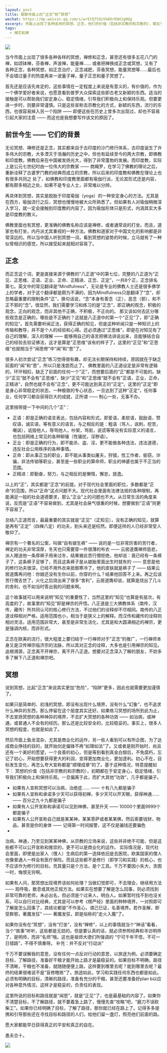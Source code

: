 ```yaml
---
layout: post
title: 聊聊市面上的“正念”和“冥想”
wechat: https://mp.weixin.qq.com/s/wrEtQ75dzVk8Or8UHJg0Qg
excerpt: 市面上出现了各种各样的冥想、正念，他们的价值（包括非宗教的和宗教的），都在于安定身心，稳定情绪，引导我们积极向上和保持乐观。一旦偏离于此，为了商业目的，扩大宣传其他“功效”，甚至承诺其他“功效”，这几乎都是骗子，必须谨慎对待了。
tags:
  - 禅宗和禅
---
```


![](../images/2022-12-10-14-44-44.png)

当今市面上出现了很多各种各样的冥想，禅修和正念，甚至还有很多五花八门的禅，如颂钵禅，芬香禅，声波禅，能量禅…… 或者把禅换成正念或冥想，又有了各种正念，各种冥想，如正念治疗，正念减肥，芬香冥想，能量冥想等……最后也不会错过量子的热度再来一波量子禅，量子正念和量子冥想了。

首先还是应该先肯定的，这些事情在一定程度上来说是有意义的，有价值的，作为一个佛学爱好者来说，也愿意看到普罗大众探索这些即古老又新颖的东西。适当的接触是可以帮助我们安定身心，稳定情绪，引导我们积极向上和保持乐观。但要更进一步时，则要非常谨慎。只是这些宣称去宗教化的方式，新颖的东西，流行的东西，也很容易掉入另一个陷阱 —— 即便这些在历史上曾多次出现过，却也不容易引起大家的注意 —— 而这也是我想要写作该文的原因了。

## 前世今生 —— 它们的背景

无论冥想、禅修还是正念，其实都来自于古印度的沙门修行体系，古印度诞生了许多伟大的宗教，大多湮灭于浩瀚的历史之中，但也有延续至今的两大宗教，即佛教和印度教。佛教后来在中国被发扬光大，得到了非常蓬勃的发展。而印度教，实际上是公元七世纪时由一位伟大的宗教家 —— 商羯罗，在学习了佛教的理论之后，重新诠释了古婆罗门教的经典而成立的宗教，所以后来的印度教和佛教在理论上也有很多共同之
处了，如佛教和印度教里面都有瑜伽行派，无论其形式还是内容，都有颇多相近之处，如果不是专业人士，非常难以分辨。

再具体到冥想，其实是脱胎于印度瑜伽（yoga）的一种安定身心的方法。尤其是在西方，瑜伽流行之后，冥想也慢慢地被大众所熟悉了。但如果有人对瑜伽稍微深入学习，就一定会接触到印度教的内容了。因为瑜伽形体只是形式，内涵其实大多是印度教的教义。

佛教里面也有冥想，更准确的佛教名称应该是禅修，或者通常说的打坐。而且，道家也有打坐，内丹派尤其重视的一种方法。佛教和道家对于中国文化的影响都是非常深远的。所以当中国人听到冥想一词，看到冥想的姿势的时候，立马就有了一种似曾相识的感觉，所以接受起来就相对容易了。

## 正念

而正念这个词，更是直接来源于佛教的“八正道”中的第七位，完整的八正道为“正见、正思维、正语、正业、正命、正精进、正念、正定”，一共8个正，正念排名第七。英文中的常见翻译是“Mindfulness”，无论是专业的佛教人士还是很多佛学上的学者，对于这个翻译都是颇为不满的，因为Mindfulness只是翻译了“念”，却忽略最重要的限制条件“正”，换句话说，“念”本身有善念（正），恶念（邪），和不正不邪的“念”。很显然，我们需要学习和练习的是“正念”，即正确的观念，积极的观念，正向的观念，而非其他不正确，不积极，不正向的。
那又该如何去区分哪些观念是正确的，哪些是不正确的？这就是八正道中的第一个“正见“了，即”正确的知见“。首先需要听闻正法，获得正确的知见，但是这种听闻只是一种知识上的传输和教导，并不是个人的经验和心得。还必须通过”正思维“，即是在对知见有了自己的理解，深入的理解 —— 能够用自己的语言把佛法讲说出来，且能够结合自己的经验去验证佛法，这才是算是”正思维”该有的样子了。这里的“正见”和“正思维”也就相当于“闻思修”中“闻”和“思”了。

很多人初次尝试“正念”练习觉得很有趣，却无法长期保持和持续，原因就在于缺乏前面的“闻”和“思”，所以只是浅尝而止了。
佛教里面的八正道设定是非常有逻辑的，环环相扣，缺乏了前面的任何一个“正”，而想要后面的“正”都是不可能的。缺少”正见“就不会有”正思维“，缺少”正见“和”正思维“就不会有”正语，正业，正命，正精进“，自然也就不会有”正念“，更不可能达到真正的“正定“。这里的”正定“即是身心非常稳定的状态，一种极致的专心状态，一旦达到了这种”正定“，任何事业，任何学习都会获得巨大的成就，正所谓 —— 制心一处，无事不办。

这里捎带提一下中间的几个“正”：
* 正语：即是正确的语言表达，包括内容和形式。即爱语，柔软语，鼓励语，赞叹语，诚实语，等有意义的语言。与之相反的是：粗语（骂人，讽刺，挖苦，嘲讽），诋毁他人，辱骂他人，吵架，骂街，说谎等等没有实际意义的语言，也包括网络上常见的各种聊骚（性骚扰，淫秽语）。
* 正业：即是正确的行为，即不能杀、盗、淫，更不能做各种违法，违法道德，违反社会公用秩序的各种事情。
* 正命：即从事正当的职业，即不能从事类似屠夫，狩猎，性工作者，偷窃，诈骗，非法传销等职业，甚至是一些职业的算命师，职业的神婆也属于不正当的范围。
* 正精进：即勤奋，努力，与之相反的是懒惰，懈怠，放逸。

以上的“正”，其实都是“正念”的前提。对于现代社会里面的职位，多数都是“正命”的范围，所以“正命”这点问题不大。现代社会里面有法律法规的各种限制，再能满足一般的社会道德要求，那么“正业”上的问题也不大。从日常生活的角度来说，反而是“正语”不容易做到，尤其是社会戾气很重的时候，想要做到“正语”则更不容易了。

总结八正道而言，最最重要的其实就是“正见”（正知见），没有正确的知见，就算是再有“正定”（四禅八定）的功夫，到头来还是枉然。即便这样的人已经非常受人敬仰了。

禅宗有一个著名的公案，叫做“自有娘生裤” —— 说的是一位非常厉害的苦行者，禅定的功夫非常深厚，冬天也只需要穿一件很薄的布衣 —— 云居道膺禅师慈悲，派人赠送他一条厚裤子用来过冬，结果被此苦行僧拒绝，他却说：我已经有一条裤子了，这条裤子足够了，而且这条裤子是从娘胎里面出生时就有的 —— 意思是他的修行功夫很深，已经不用外衣来抵御寒冷了，他的皮肤就是裤子了 —— 结果云居道膺再问他：你娘还没有生你以前，你穿的什么？结果他回答不上来。再之后该苦行僧去世了，火化之后烧出来了很多“舍利”，云居道膺却说，就算是烧出了几斗的舍利，也不如当时答出我的问题来啊。

这个故事就可以用来说明”知见“的重要性了，当然这里的”知见“也算是有层次，有高度的了，故事里的“知见”即是禅宗的开悟。八正道是三大佛教体系（南传，汉传，藏传）所共同认可的核心修行方法，不过他们的诠释却不尽相同。南传的八正道诠释相对严格，适用范围也小，相当于是狭义上的解释。而汉传和藏传的诠释则相对灵活，适用范围非常大，甚至是非常生活化，尤其是和大圆满相近的禅宗，更是强调内核，而非形式。

正念在欧美的流行，很大程度上要归结于一行禅师对于”正念“的推广，一行禅师本身又是汉传禅宗临济宗的法脉，所以其对正念的诠释，大多也是引用禅宗的知见。追根溯源，正念离不开禅宗，离不开八正道。想要对正念深入了解的朋友，不妨多多了解下八正道和禅宗吧。

## 冥想

说到冥想，比起“正念”来说其实更加“危险”，“陷阱”更多，因此也就需要更加谨慎了。

如果只是简单的、初浅的冥想，即没有出现什么境界，没有什么“幻象”，也不追求什么神异的东西，那么停留在这个层度其实还好。如果练习冥想的场所到此为止，不去宣扬冥想的各种神异的境界，不去扩大冥想的各种功效 —— 如治病，或神通，或普通人不会有的经历。那么还是比较安全的，比较稳妥的。事实上，很多人冥想的程度，也就是如此了。

然后市面上鱼龙混杂，尤其是商业化的运作，另一些人看到可以有所企图，为了达成商业挣钱的目的，就开始剑走偏锋不再“如理如法”了。又或者是刚开始时，尚且还有一个美好的愿望，一个良善的初心，但是等到看到真金白银后，不免腐朽，忘记了初心，开始想要获得更大的利润，变得更加商业化，更加逐利。初心不在，目标发生变化，再怎么夸大宣称都是”顺理成章“的了。基于这种情况，特意提醒如下：
冥想的价值（包括非宗教的和宗教的），初期都在于安定身心，稳定情绪，引导我们积极向上和保持乐观。一旦偏离于此，而扩大其他”功效“，几乎都是骗子。

* 如果有人宣称冥想可以治病，治绝症…… —— 十有八九都是骗子
* 如果有人宣称和承诺多少天可以获得初禅，多少天可以开天眼，获得神通…… —— 百分之九十九都是骗子
* 如果有人公开宣称和承诺可以见到神佛，甚至升天 —— 10000个里面9999个都是骗子
* 如果有人公开宣称自己就是某某神，某某菩萨或者某某佛，然后索要钱财，物品，甚至是你的身体 —— 记得第一时间报警，这不仅是骗钱还要骗色
* 
治病，神通，乃至见到某某神佛，从宗教的立场来说，这些并非绝不可能，但是这些都不可以公开宣称和推崇的，更不可以是商业化的运作。
实际情况是，现代社会里面，即使是出家人（僧人）生病后的第一选择依旧是去医院，欧美国家的僧人也像普通人一样会有医疗保险。而且这些都不是修行（即学习和实践）的核心，也不应该作为修行的目标。充其量只是个方法，是个工具。千万不要因小失大，贪图一时，悔恨无穷啊。

如果有人问，那冥想出现境界该如何处理？当做幻觉即可，不去理会，继续用方法 —— 观呼吸，数息或其他正规方法。如果实在想要了解是怎么回事，则必须找到非常可靠的老师，未必出名，但必须是个过来人，明白人。如果暂时找不到也没关系，可以自行对比经典，尤其是可以参考《楞严经》里面的种种境界，一对照即可了解是怎么回事了，其结论都是”不作圣心，谓己已证，名善境界。若作圣解，即受群邪，著魔发狂“ —— 著魔发狂，即是俗称的”走火入魔“了。

如果你没有在“冥想”，没有“打坐”，没有“禅修”，以上的事情就当个“神话”看看，当个“故事”听听，这些都是无妨的。但是要认真的话，就必须参照经典和寻访明师了，是明师，而非“名师”哦。这也是祖师大德们所强调的 “宁可千年不悟，不可一日错路”，不得不慎重呀。
补充：并不反对“行动派”

千万不要误解我的意思，没有任何一点反对行动的意思，以旅途为例，必须要确定目标，了解路径，准备好干粮才能开始上路才是最稳妥的。如果目标不明确，路径不清晰，干粮也不准备，就随随便便上路，这样要到哪里去呢？能到哪里去呢？最终的结果很难说不是“盲修瞎练”了。旅途如此，学习和实践任何东西也都是如此。必须有明确的目标，清晰的路径，准备有充分的干粮，甚至还要准备好plan b以应对各种意外情况，这样才是稳妥的，负责任的表现。

这里所说的目标和路径就是“闻思”，就是“正见”了，也是最基础的内容了。如果你不清楚目标，不了解路径，就不要着急上路了，慢慢先查“攻略”吧，“磨刀不误砍柴工”。如果你已经明确了目标，了解了路径，那你就已经在路上了。记得多多提携和引导那些还在寻找目标和路径的人们，给他们留一盏灯，照亮他们前面的路。

愿大家都能早日获得真正的平安和真正的自在。

愚夫合十。


![](../images/signature.png)
